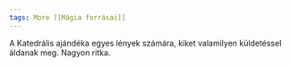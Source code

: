 ```yaml
---
tags: More [[Mágia forrásai]]
---
```

A Katedrális ajándéka egyes lények számára, kiket valamilyen küldetéssel áldanak meg. Nagyon ritka. 